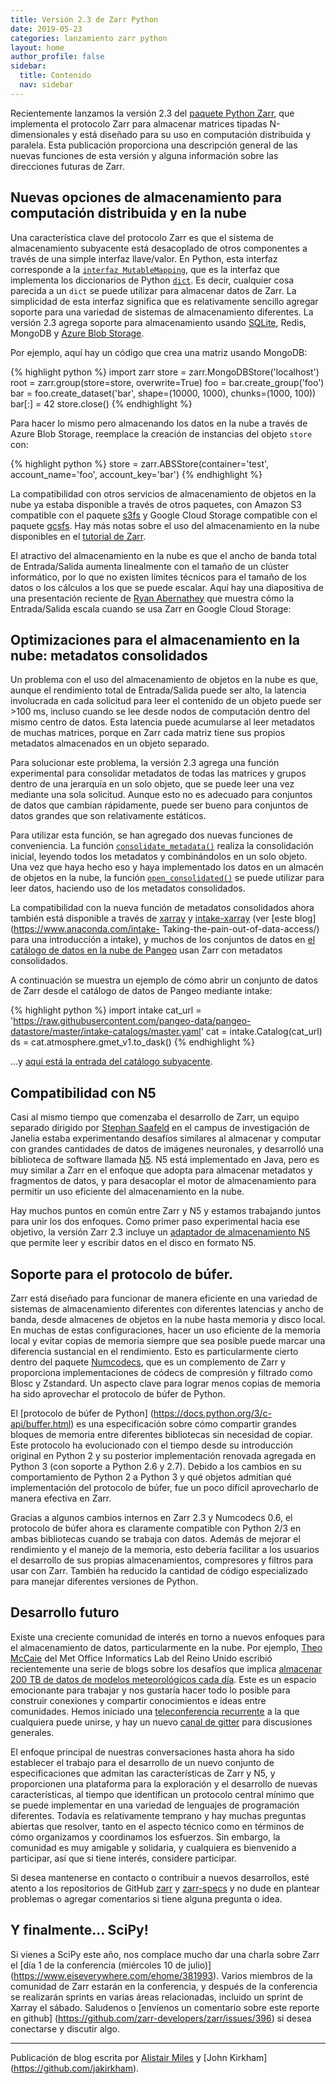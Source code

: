 ```yaml
---
title: Versión 2.3 de Zarr Python
date: 2019-05-23
categories: lanzamiento zarr python
layout: home
author_profile: false
sidebar:
  title: Contenido
  nav: sidebar
---
```


Recientemente lanzamos la versión 2.3 del [paquete Python Zarr](https://zarr.readthedocs.io/en/stable/), que implementa el protocolo Zarr para almacenar matrices tipadas N-dimensionales y está diseñado para su uso en computación distribuida y paralela. Esta publicación proporciona una descripción general de las nuevas funciones de esta versión y alguna información sobre las direcciones futuras de Zarr.

## Nuevas opciones de almacenamiento para computación distribuida y en la nube

Una característica clave del protocolo Zarr es que el sistema de almacenamiento subyacente está desacoplado de otros componentes a través de una simple interfaz llave/valor. En Python, esta interfaz corresponde a la [`interfaz MutableMapping`](https://docs.python.org/3/glossary.html#term-mapping), que es la interfaz que implementa los diccionarios de Python [`dict`](https://docs.python.org/3/library/stdtypes.html#dict). Es decir, cualquier cosa parecida a un `dict` se puede utilizar para almacenar datos de Zarr. La simplicidad de esta interfaz significa que es relativamente sencillo agregar soporte para una variedad de sistemas de almacenamiento diferentes. La versión 2.3 agrega soporte para almacenamiento usando [SQLite](https://zarr.readthedocs.io/en/stable/api/storage.html#zarr.storage.SQLiteStore), Redis, MongoDB y [Azure Blob Storage](https://zarr.readthedocs.io/en/stable/api/storage.html#zarr.storage.ABSStore).

Por ejemplo, aquí hay un código que crea una matriz usando MongoDB:

{% highlight python %}
import zarr
store = zarr.MongoDBStore('localhost')
root = zarr.group(store=store, overwrite=True)
foo = bar.create_group('foo')
bar = foo.create_dataset('bar', shape=(10000, 1000), chunks=(1000, 100))
bar[:] = 42
store.close()
{% endhighlight %}

Para hacer lo mismo pero almacenando los datos en la nube a través de Azure Blob Storage, reemplace la creación de instancias del objeto `store` con:

{% highlight python %}
store = zarr.ABSStore(container='test', account_name='foo', account_key='bar')
{% endhighlight %}

La compatibilidad con otros servicios de almacenamiento de objetos en la nube ya estaba disponible a través de otros paquetes, con Amazon S3 compatible con el paquete [s3fs](http://s3fs.readthedocs.io/en/latest/) y Google Cloud Storage compatible con el paquete [gcsfs](https://gcsfs.readthedocs.io/en/latest/). Hay más notas sobre el uso del almacenamiento en la nube disponibles en el [tutorial de Zarr](https://zarr.readthedocs.io/en/stable/tutorial.html#distributed-cloud-storage).

El atractivo del almacenamiento en la nube es que el ancho de banda total de Entrada/Salida aumenta linealmente con el tamaño de un clúster informático, por lo que no existen límites técnicos para el tamaño de los datos o los cálculos a los que se puede escalar. Aquí hay una diapositiva de una presentación reciente de [Ryan Abernathey](https://github.com/rabernat) que muestra cómo la Entrada/Salida escala cuando se usa Zarr en Google Cloud Storage:

<script async class="speakerdeck-embed" data-slide="22" data-id="1621118c5987411fb55fdcf503cb331d" data-ratio="1.77777777777778" src="//speakerdeck.com/assets/embed.js"></script>

## Optimizaciones para el almacenamiento en la nube: metadatos consolidados

Un problema con el uso del almacenamiento de objetos en la nube es que, aunque el rendimiento total de Entrada/Salida puede ser alto, la latencia involucrada en cada solicitud para leer el contenido de un objeto puede ser >100 ms, incluso cuando se lee desde nodos de computación dentro del mismo centro de datos. Esta latencia puede acumularse al leer metadatos de muchas matrices, porque en Zarr cada matriz tiene sus propios metadatos almacenados en un objeto separado.

Para solucionar este problema, la versión 2.3 agrega una función experimental para consolidar metadatos de todas las matrices y grupos dentro de una jerarquía en un solo objeto, que se puede leer una vez mediante una sola solicitud. Aunque esto no es adecuado para conjuntos de datos que cambian rápidamente, puede ser bueno para conjuntos de datos grandes que son relativamente estáticos.

Para utilizar esta función, se han agregado dos nuevas funciones de conveniencia. La función [`consolidate_metadata()`](https://zarr.readthedocs.io/en/stable/api/convenience.html#zarr.convenience.consolidate_metadata) realiza la consolidación inicial, leyendo todos los metadatos y combinándolos en un solo objeto. Una vez que haya hecho eso y haya implementado los datos en un almacén de objetos en la nube, la función [`open_consolidated()`](https://zarr.readthedocs.io/en/stable/api/convenience.html#zarr.convenience.open_consolidated) se puede utilizar para leer datos, haciendo uso de los metadatos consolidados.

La compatibilidad con la nueva función de metadatos consolidados ahora también está disponible a través de [xarray](http://xarray.pydata.org/en/stable/generated/xarray.open_zarr.html) y
[intake-xarray](https://intake-xarray.readthedocs.io/en/latest/index.html) (ver [este blog](https://www.anaconda.com/intake- Taking-the-pain-out-of-data-access/) para una introducción a intake), y muchos de los conjuntos de datos en [el catálogo de datos en la nube de Pangeo](https://pangeo-data.github.io/pangeo-datastore/) usan Zarr con metadatos consolidados.

A continuación se muestra un ejemplo de cómo abrir un conjunto de datos de Zarr desde el catálogo de datos de Pangeo mediante intake:

{% highlight python %}
import intake
cat_url = 'https://raw.githubusercontent.com/pangeo-data/pangeo-datastore/master/intake-catalogs/master.yaml'
cat = intake.Catalog(cat_url)
ds = cat.atmosphere.gmet_v1.to_dask()
{% endhighlight %}

...y [aquí está la entrada del catálogo subyacente](https://github.com/pangeo-data/pangeo-datastore/blob/aa3f12bcc3be9584c1a9071235874c9d6af94a4e/intake-catalogs/atmosphere.yaml#L6).

## Compatibilidad con N5

Casi al mismo tiempo que comenzaba el desarrollo de Zarr, un equipo separado dirigido por [Stephan Saafeld](https://github.com/axtimwalde) en el campus de investigación de Janelia estaba experimentando desafíos similares al almacenar y computar con grandes cantidades de datos de imágenes neuronales, y desarrolló una biblioteca de software llamada [N5](https://github.com/saalfeldlab/n5). N5 está implementado en Java, pero es muy similar a Zarr en el enfoque que adopta para almacenar metadatos y fragmentos de datos, y para desacoplar el motor de almacenamiento para permitir un uso eficiente del almacenamiento en la nube.

Hay muchos puntos en común entre Zarr y N5 y estamos trabajando juntos para unir los dos enfoques. Como primer paso experimental hacia ese objetivo, la versión Zarr 2.3 incluye un [adaptador de almacenamiento N5](https://zarr.readthedocs.io/en/stable/api/n5.html#zarr.n5.N5Store) que permite leer y escribir datos en el disco en formato N5.

## Soporte para el protocolo de búfer.

Zarr está diseñado para funcionar de manera eficiente en una variedad de sistemas de almacenamiento diferentes con diferentes latencias y ancho de banda, desde almacenes de objetos en la nube hasta memoria y disco local. En muchas de estas configuraciones, hacer un uso eficiente de la memoria local y evitar copias de memoria siempre que sea posible puede marcar una diferencia sustancial en el rendimiento. Esto es particularmente cierto dentro del paquete [Numcodecs](http://numcodecs.rtfd.io), que es un complemento de Zarr y proporciona implementaciones de códecs de compresión y filtrado como Blosc y Zstandard. Un aspecto clave para lograr menos copias de memoria ha sido aprovechar el protocolo de búfer de Python.

El [protocolo de búfer de Python] (https://docs.python.org/3/c-api/buffer.html) es una especificación sobre cómo compartir grandes bloques de memoria entre diferentes bibliotecas sin necesidad de copiar. Este protocolo ha evolucionado con el tiempo desde su introducción original en Python 2 y su posterior implementación renovada agregada en Python 3 (con soporte a Python 2.6 y 2.7). Debido a los cambios en su comportamiento de Python 2 a Python 3 y qué objetos admitían qué implementación del protocolo de búfer, fue un poco difícil aprovecharlo de manera efectiva en Zarr.

Gracias a algunos cambios internos en Zarr 2.3 y Numcodecs 0.6, el protocolo de búfer ahora es claramente compatible con Python 2/3 en ambas bibliotecas cuando se trabaja con datos. Además de mejorar el rendimiento y el manejo de la memoria, esto debería facilitar a los usuarios el desarrollo de sus propias almacenamientos, compresores y filtros para usar con Zarr. También ha reducido la cantidad de código especializado para manejar diferentes versiones de Python.

## Desarrollo futuro

Existe una creciente comunidad de interés en torno a nuevos enfoques para el almacenamiento de datos, particularmente en la nube. Por ejemplo, [Theo McCaie](https://github.com/tam203) del Met Office Informatics Lab del Reino Unido escribió recientemente una serie de blogs sobre los desafíos que implica [almacenar 200 TB de datos de modelos meteorológicos cada día](https://medium.com/informatics-lab/creating-a-data-format-for-high-momentum-datasets-a394fa48b671). Este es un espacio emocionante para trabajar y nos gustaría hacer todo lo posible para construir conexiones y compartir conocimientos e ideas entre comunidades. Hemos iniciado una [teleconferencia recurrente](https://github.com/zarr-developers/zarr/issues/315) a la que cualquiera puede unirse, y hay un nuevo [canal de gitter](https://gitter.im/zarr-developers/community) para discusiones generales.

El enfoque principal de nuestras conversaciones hasta ahora ha sido establecer el trabajo para el desarrollo de un nuevo conjunto de especificaciones que admitan las características de Zarr y N5, y proporcionen una plataforma para la exploración y el desarrollo de nuevas características, al tiempo que identifican un protocolo central mínimo que se puede implementar en una variedad de lenguajes de programación diferentes. Todavía es relativamente temprano y hay muchas preguntas abiertas que resolver, tanto en el aspecto técnico como en términos de cómo organizamos y coordinamos los esfuerzos. Sin embargo, la comunidad es muy amigable y solidaria, y cualquiera es bienvenido a participar, así que si tiene interés, considere participar.

Si desea mantenerse en contacto o contribuir a nuevos desarrollos, esté atento a los repositorios de GitHub [zarr](https://github.com/zarr-developers/zarr) y [zarr-specs](https://github.com/zarr-developers/zarr-specs) y no dude en plantear problemas o agregar comentarios si tiene alguna pregunta o idea.

## Y finalmente... SciPy!

Si vienes a SciPy este año, nos complace mucho dar una charla sobre Zarr el [día 1 de la conferencia (miércoles 10 de julio)] (https://www.eiseverywhere.com/ehome/381993). Varios miembros de la comunidad de Zarr estarán en la conferencia, y después de la conferencia se realizarán sprints en varias áreas relacionadas, incluido un sprint de Xarray el sábado. Saludenos o [envíenos un comentario sobre este reporte en github] (https://github.com/zarr-developers/zarr/issues/396) si desea conectarse y discutir algo.

----

Publicación de blog escrita por [Alistair Miles](https://github.com/alimanfoo) y [John Kirkham] (https://github.com/jakirkham).
